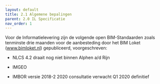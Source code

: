 ```yaml
---
layout: default
title: 2.1 Algemene bepalingen 
parent: 2.0 IL Specificatie
nav_order: 1
---
```


Voor de Informatielevering zijn de volgende open BIM-Standaarden zoals tenminste drie maanden voor de aanbesteding door het BIM Loket (www.bimloket.nl) gepubliceerd, voorgeschreven:  

* NLCS 4.2 draait nog niet binnen Alphen a/d Rijn 

* IMGEO  

* IMBOR versie 2018-2 2020 consultatie verwacht Q1 2020 definitief 
 
